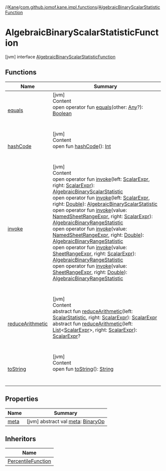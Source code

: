 //[Kane](../../index.md)/[com.github.jomof.kane.impl.functions](../index.md)/[AlgebraicBinaryScalarStatisticFunction](index.md)



# AlgebraicBinaryScalarStatisticFunction  
 [jvm] interface [AlgebraicBinaryScalarStatisticFunction](index.md)   


## Functions  
  
|  Name|  Summary| 
|---|---|
| <a name="kotlin/Any/equals/#kotlin.Any?/PointingToDeclaration/"></a>[equals](../../com.github.jomof.kane.impl.types/-double-algebraic-type/index.md#%5Bkotlin%2FAny%2Fequals%2F%23kotlin.Any%3F%2FPointingToDeclaration%2F%5D%2FFunctions%2F-1475849451)| <a name="kotlin/Any/equals/#kotlin.Any?/PointingToDeclaration/"></a>[jvm]  <br>Content  <br>open operator fun [equals](../../com.github.jomof.kane.impl.types/-double-algebraic-type/index.md#%5Bkotlin%2FAny%2Fequals%2F%23kotlin.Any%3F%2FPointingToDeclaration%2F%5D%2FFunctions%2F-1475849451)(other: [Any](https://kotlinlang.org/api/latest/jvm/stdlib/kotlin/-any/index.html)?): [Boolean](https://kotlinlang.org/api/latest/jvm/stdlib/kotlin/-boolean/index.html)  <br><br><br>
| <a name="kotlin/Any/hashCode/#/PointingToDeclaration/"></a>[hashCode](../../com.github.jomof.kane.impl.types/-double-algebraic-type/index.md#%5Bkotlin%2FAny%2FhashCode%2F%23%2FPointingToDeclaration%2F%5D%2FFunctions%2F-1475849451)| <a name="kotlin/Any/hashCode/#/PointingToDeclaration/"></a>[jvm]  <br>Content  <br>open fun [hashCode](../../com.github.jomof.kane.impl.types/-double-algebraic-type/index.md#%5Bkotlin%2FAny%2FhashCode%2F%23%2FPointingToDeclaration%2F%5D%2FFunctions%2F-1475849451)(): [Int](https://kotlinlang.org/api/latest/jvm/stdlib/kotlin/-int/index.html)  <br><br><br>
| <a name="com.github.jomof.kane.impl.functions/AlgebraicBinaryScalarStatisticFunction/invoke/#com.github.jomof.kane.ScalarExpr#com.github.jomof.kane.ScalarExpr/PointingToDeclaration/"></a>[invoke](invoke.md)| <a name="com.github.jomof.kane.impl.functions/AlgebraicBinaryScalarStatisticFunction/invoke/#com.github.jomof.kane.ScalarExpr#com.github.jomof.kane.ScalarExpr/PointingToDeclaration/"></a>[jvm]  <br>Content  <br>open operator fun [invoke](invoke.md)(left: [ScalarExpr](../../com.github.jomof.kane/-scalar-expr/index.md), right: [ScalarExpr](../../com.github.jomof.kane/-scalar-expr/index.md)): [AlgebraicBinaryScalarStatistic](../-algebraic-binary-scalar-statistic/index.md)  <br>open operator fun [invoke](invoke.md)(left: [ScalarExpr](../../com.github.jomof.kane/-scalar-expr/index.md), right: [Double](https://kotlinlang.org/api/latest/jvm/stdlib/kotlin/-double/index.html)): [AlgebraicBinaryScalarStatistic](../-algebraic-binary-scalar-statistic/index.md)  <br>open operator fun [invoke](invoke.md)(value: [NamedSheetRangeExpr](../../com.github.jomof.kane.impl.sheet/-named-sheet-range-expr/index.md), right: [ScalarExpr](../../com.github.jomof.kane/-scalar-expr/index.md)): [AlgebraicBinaryRangeStatistic](../-algebraic-binary-range-statistic/index.md)  <br>open operator fun [invoke](invoke.md)(value: [NamedSheetRangeExpr](../../com.github.jomof.kane.impl.sheet/-named-sheet-range-expr/index.md), right: [Double](https://kotlinlang.org/api/latest/jvm/stdlib/kotlin/-double/index.html)): [AlgebraicBinaryRangeStatistic](../-algebraic-binary-range-statistic/index.md)  <br>open operator fun [invoke](invoke.md)(value: [SheetRangeExpr](../../com.github.jomof.kane.impl.sheet/-sheet-range-expr/index.md), right: [ScalarExpr](../../com.github.jomof.kane/-scalar-expr/index.md)): [AlgebraicBinaryRangeStatistic](../-algebraic-binary-range-statistic/index.md)  <br>open operator fun [invoke](invoke.md)(value: [SheetRangeExpr](../../com.github.jomof.kane.impl.sheet/-sheet-range-expr/index.md), right: [Double](https://kotlinlang.org/api/latest/jvm/stdlib/kotlin/-double/index.html)): [AlgebraicBinaryRangeStatistic](../-algebraic-binary-range-statistic/index.md)  <br><br><br>
| <a name="com.github.jomof.kane.impl.functions/AlgebraicBinaryScalarStatisticFunction/reduceArithmetic/#com.github.jomof.kane.impl.ScalarStatistic#com.github.jomof.kane.ScalarExpr/PointingToDeclaration/"></a>[reduceArithmetic](reduce-arithmetic.md)| <a name="com.github.jomof.kane.impl.functions/AlgebraicBinaryScalarStatisticFunction/reduceArithmetic/#com.github.jomof.kane.impl.ScalarStatistic#com.github.jomof.kane.ScalarExpr/PointingToDeclaration/"></a>[jvm]  <br>Content  <br>abstract fun [reduceArithmetic](reduce-arithmetic.md)(left: [ScalarStatistic](../../com.github.jomof.kane.impl/-scalar-statistic/index.md), right: [ScalarExpr](../../com.github.jomof.kane/-scalar-expr/index.md)): [ScalarExpr](../../com.github.jomof.kane/-scalar-expr/index.md)  <br>abstract fun [reduceArithmetic](reduce-arithmetic.md)(left: [List](https://kotlinlang.org/api/latest/jvm/stdlib/kotlin.collections/-list/index.html)<[ScalarExpr](../../com.github.jomof.kane/-scalar-expr/index.md)>, right: [ScalarExpr](../../com.github.jomof.kane/-scalar-expr/index.md)): [ScalarExpr](../../com.github.jomof.kane/-scalar-expr/index.md)?  <br><br><br>
| <a name="kotlin/Any/toString/#/PointingToDeclaration/"></a>[toString](../../com.github.jomof.kane.impl.types/-object-kane-type/-companion/index.md#%5Bkotlin%2FAny%2FtoString%2F%23%2FPointingToDeclaration%2F%5D%2FFunctions%2F-1475849451)| <a name="kotlin/Any/toString/#/PointingToDeclaration/"></a>[jvm]  <br>Content  <br>open fun [toString](../../com.github.jomof.kane.impl.types/-object-kane-type/-companion/index.md#%5Bkotlin%2FAny%2FtoString%2F%23%2FPointingToDeclaration%2F%5D%2FFunctions%2F-1475849451)(): [String](https://kotlinlang.org/api/latest/jvm/stdlib/kotlin/-string/index.html)  <br><br><br>


## Properties  
  
|  Name|  Summary| 
|---|---|
| <a name="com.github.jomof.kane.impl.functions/AlgebraicBinaryScalarStatisticFunction/meta/#/PointingToDeclaration/"></a>[meta](meta.md)| <a name="com.github.jomof.kane.impl.functions/AlgebraicBinaryScalarStatisticFunction/meta/#/PointingToDeclaration/"></a> [jvm] abstract val [meta](meta.md): [BinaryOp](../../com.github.jomof.kane.impl/-binary-op/index.md)   <br>


## Inheritors  
  
|  Name| 
|---|
| <a name="com.github.jomof.kane.functions/PercentileFunction///PointingToDeclaration/"></a>[PercentileFunction](../../com.github.jomof.kane.functions/-percentile-function/index.md)


